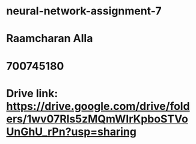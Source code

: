 # neural-network-assignment-7
# Raamcharan Alla
# 700745180
# Drive link: https://drive.google.com/drive/folders/1wv07Rls5zMQmWIrKpboSTVoUnGhU_rPn?usp=sharing
